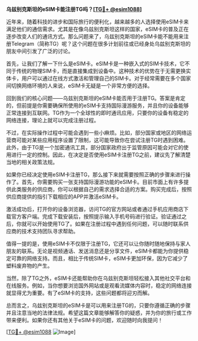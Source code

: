 **乌兹别克斯坦的eSIM卡能注册TG吗？[[TG💪+ @esim1088](https://t.me/s/esim1088)]**

近年来，随着科技的进步和国际旅行的便利化，越来越多的人选择使用eSIM卡来满足他们的通信需求。尤其是在像乌兹别克斯坦这样的国家，eSIM卡的普及正在逐步改变人们的通讯方式。那么问题来了，乌兹别克斯坦的eSIM卡能不能用来注册Telegram（简称TG）呢？这个问题在很多计划前往或已经身处乌兹别克斯坦的朋友中间引发了广泛的讨论。

首先，让我们了解一下什么是eSIM卡。eSIM卡是一种嵌入式的SIM卡技术，它不同于传统的物理SIM卡，而是直接集成到设备中。这种技术的优势在于无需更换实体卡，用户可以通过在线方式激活和管理自己的SIM卡。对于经常需要在多个国家间切换网络环境的人来说，eSIM卡无疑是一个非常方便的选择。

回到我们的核心问题——乌兹别克斯坦的eSIM卡能否用于注册TG。答案是肯定的，但前提是你需要确保所使用的eSIM卡支持国际漫游服务，并且你的设备能够正常连接到互联网。TG作为一个全球性的即时通讯应用，只要你的设备有稳定的网络连接，理论上就可以完成注册过程。

不过，在实际操作过程中可能会遇到一些小麻烦。比如，部分国家或地区的网络运营商可能对某些应用程序设置了限制，这可能导致你在尝试注册TG时遇到困难。此外，由于TG是一个加密通讯工具，部分国家政府出于监管原因可能会对它的使用进行一定的控制。因此，在决定是否使用eSIM卡注册TG之前，建议先了解清楚当地的相关政策法规。

如果你已经决定使用eSIM卡注册TG，那么接下来就需要按照正确的步骤来进行操作了。首先，你需要购买一张支持国际漫游功能的eSIM卡。目前市面上有许多提供此类服务的供应商，你可以根据自己的需求选择合适的方案。购买完成后，按照供应商提供的指引下载相应的APP并激活eSIM卡。

激活成功后，打开你的设备浏览器，访问TG的官方网站或者通过手机应用商店下载官方客户端。完成下载安装后，按照提示输入手机号码进行验证。验证通过之后，你就可以开始使用TG了。如果在注册过程中遇到任何问题，可以随时联系供应商的技术支持团队寻求帮助。

值得一提的是，使用eSIM卡不仅限于注册TG，它还可以让你随时随地保持与家人朋友的联系。无论是视频通话、发送消息还是分享文件，eSIM卡都能为你提供稳定可靠的网络支持。而且，相比于传统SIM卡，eSIM卡更加环保，因为它减少了塑料废弃物的产生。

当然，除了TG之外，eSIM卡还能帮助你在乌兹别克斯坦轻松接入其他社交平台和在线服务。例如，当你想要浏览国外网站或是观看流媒体内容时，稳定的网络连接就显得尤为重要。有了eSIM卡的支持，这些问题都将迎刃而解。

总而言之，乌兹别克斯坦的eSIM卡是可以用来注册TG的，只要你遵循正确的步骤并且注意当地的法律法规。希望这篇文章能够解答你的疑惑，并为你的旅行或工作带来便利。如果你还有其他关于eSIM卡的问题，欢迎随时向我提问！

[[TG💪+ @esim1088](https://t.me/s/esim1088) ![Image](https://i.postimg.cc/4NQfJmqS/Snipaste-2025-05-13-00-14-12.png)]